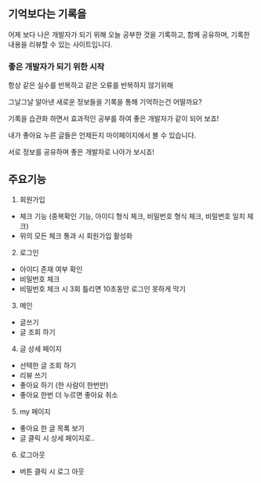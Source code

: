 ## 기억보다는 기록을
어제 보다 나은 개발자가 되기 위해 오늘 공부한 것을 기록하고,  함께 공유하며, 기록한 내용을 리뷰할 수 있는 사이트입니다.


### 좋은 개발자가 되기 위한 시작 

항상 같은 실수를 반복하고 같은 오류를 반복하지 않기위해 

그날그날 알아낸 새로운 정보들을 기록을 통해 기억하는건 어떨까요?

기록을 습관화 하면서 효과적인 공부를 하여 좋은 개발자가 같이 되어 보죠!

내가 좋아요 누른 글들은 언제든지 마이페이지에서 볼 수 있습니다.

서로 정보를 공유하며 좋은 개발자로 나아가 보시죠!


## 주요기능

1. 회원가입
  - 체크 기능 (중복확인 기능, 아이디 형식 체크, 비밀번호 형식 체크, 비밀번호 일치 체크)
  - 위의 모든 체크 통과 시 회원가입 활성화

2. 로그인
  - 아이디 존재 여부 확인
  - 비밀번호 체크
  - 비밀번호 체크 시 3회 틀리면 10초동안 로그인 못하게 막기

3. 메인
  - 글쓰기
  - 글 조회 하기
 
4. 글 상세 페이지
  - 선택한 글 조회 하기
  - 리뷰 쓰기 
  - 좋아요 하기 (한 사람이 한번만)
  - 좋아요 한번 더 누르면 좋아요 취소

5. my 페이지
  - 좋아요 한 글 목록 보기
  - 글 클릭 시 상세 페이지로..

6. 로그아웃
  - 버튼 클릭 시 로그 아웃
